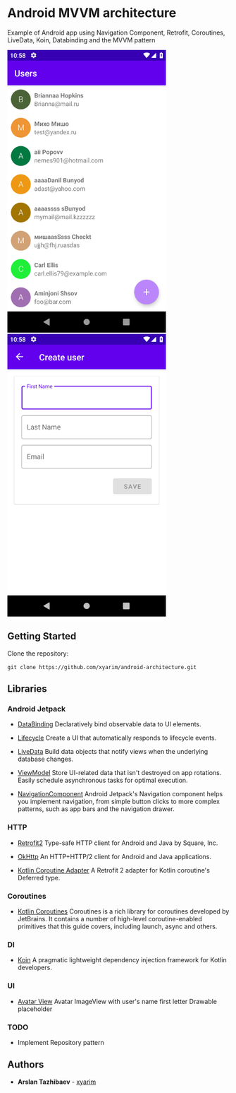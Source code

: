 # Android MVVM architecture
Example of Android app using Navigation Component, Retrofit, Coroutines, LiveData, Koin, Databinding and the MVVM pattern

<p float="left">
    <img src="https://github.com/xyarim/android-architecture/blob/master/screenshots/first.png?raw=true" width="360" height="640">
    <img src="https://github.com/xyarim/android-architecture/blob/master/screenshots/second.png?raw=true" width="360" height="640">
</p>

## Getting Started
Clone the repository:
```
git clone https://github.com/xyarim/android-architecture.git
```

## Libraries

### Android Jetpack

* [DataBinding](https://developer.android.com/topic/libraries/data-binding/) Declaratively bind observable data to UI elements.

* [Lifecycle](https://developer.android.com/topic/libraries/architecture/lifecycle) Create a UI that automatically responds to lifecycle events.

* [LiveData](https://developer.android.com/topic/libraries/architecture/livedata) Build data objects that notify views when the underlying database changes.

* [ViewModel](https://developer.android.com/topic/libraries/architecture/viewmodel) Store UI-related data that isn't destroyed on app rotations. Easily schedule asynchronous tasks for optimal execution.

* [NavigationComponent](https://developer.android.com/guide/navigation) Android Jetpack's Navigation component helps you implement navigation, from simple button clicks to more complex patterns, such as app bars and the navigation drawer. 
### HTTP

* [Retrofit2](https://github.com/square/retrofit) Type-safe HTTP client for Android and Java by Square, Inc.

* [OkHttp](https://github.com/square/okhttp) An HTTP+HTTP/2 client for Android and Java applications.

* [Kotlin Coroutine Adapter](https://github.com/JakeWharton/retrofit2-kotlin-coroutines-adapter) A Retrofit 2 adapter for Kotlin coroutine's Deferred type.


### Coroutines

* [Kotlin Coroutines](https://github.com/Kotlin/kotlinx.coroutines) Coroutines is a rich library for coroutines developed by JetBrains. It contains a number of high-level coroutine-enabled primitives that this guide covers, including launch, async and others.
### DI

* [Koin](https://insert-koin.io/) A pragmatic lightweight dependency injection framework for Kotlin developers.
### UI

* [Avatar View](https://github.com/TangoAgency/avatar-view) Avatar ImageView with user's name first letter Drawable placeholder
### TODO

* Implement Repository pattern

## Authors

* **Arslan Tazhibaev** - [xyarim](https://github.com/xyarim)
